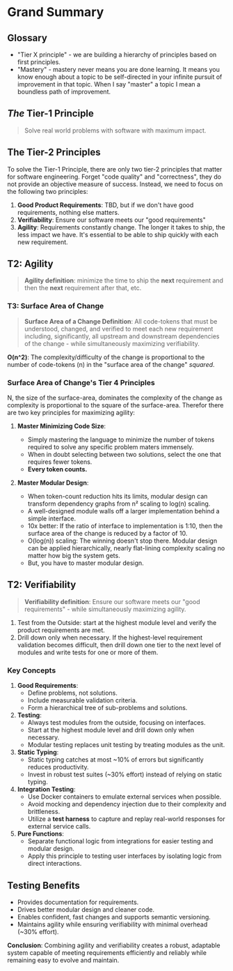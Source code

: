 # Grand Summary

## Glossary

- "Tier X principle" - we are building a hierarchy of principles based on first principles.
- "Mastery" - mastery never means you are done learning. It means you know enough about a topic to be self-directed in your infinite pursuit of improvement in that topic. When I say "master" a topic I mean a boundless path of improvement.

## _The_ Tier-1 Principle

> Solve real world problems with software with maximum impact.

## The Tier-2 Principles

To solve the Tier-1 Principle, there are only two tier-2 principles that matter for software engineering.
Forget "code quality" and "correctness", they do not provide an objective measure of success. Instead, we need to focus on the following two principles:

1. **Good Product Requirements**: TBD, but if we don't have good requirements, nothing else matters.
2. **Verifiability**: Ensure our software meets our "good requirements"
3. **Agility**: Requirements constantly change. The longer it takes to ship, the less impact we have. It's essential to be able to ship quickly with each new requirement.

## T2: Agility

> **Agility definition**: minimize the time to ship the **next** requirement and then the **next** requirement after that, etc.

### T3: Surface Area of Change

> **Surface Area of a Change Definition**: All code-tokens that must be understood, changed, and verified to meet each new requirement including, significantly, all upstream and downstream dependencies of the change - while simultaneously maximizing verifiability.

**O(n^2)**: The complexity/difficulty of the change is proportional to the number of code-tokens (n) in the "surface area of the change" _squared_.

### Surface Area of Change's Tier 4 Principles

N, the size of the surface-area, dominates the complexity of the change as complexity is proportional to the square of the surface-area. Therefor there are two key principles for maximizing agility:

1. **Master Minimizing Code Size**:
   - Simply mastering the language to minimize the number of tokens required to solve any specific problem maters immensely.
   - When in doubt selecting between two solutions, select the one that requires fewer tokens.
   - **Every token counts.**
1. **Master Modular Design**:

   - When token-count reduction hits its limits, modular design can transform dependency graphs from n² scaling to log(n) scaling.
   - A well-designed module walls off a larger implementation behind a simple interface.
   - 10x better: If the ratio of interface to implementation is 1:10, then the surface area of the change is reduced by a factor of 10.
   - O(log(n)) scaling: The winning doesn't stop there. Modular design can be applied hierarchically, nearly flat-lining complexity scaling no matter how big the system gets.
   - But, you have to master modular design.

## T2: Verifiability

> **Verifiability definition**: Ensure our software meets our "good requirements" - while simultaneously maximizing agility.

1. Test from the Outside: start at the highest module level and verify the product requirements are met.
2. Drill down only when necessary. If the highest-level requirement validation becomes difficult, then drill down one tier to the next level of modules and write tests for one or more of them.

### Key Concepts

1. **Good Requirements**:
   - Define problems, not solutions.
   - Include measurable validation criteria.
   - Form a hierarchical tree of sub-problems and solutions.
2. **Testing**:
   - Always test modules from the outside, focusing on interfaces.
   - Start at the highest module level and drill down only when necessary.
   - Modular testing replaces unit testing by treating modules as the unit.
3. **Static Typing**:
   - Static typing catches at most ~10% of errors but significantly reduces productivity.
   - Invest in robust test suites (~30% effort) instead of relying on static typing.
4. **Integration Testing**:
   - Use Docker containers to emulate external services when possible.
   - Avoid mocking and dependency injection due to their complexity and brittleness.
   - Utilize a **test harness** to capture and replay real-world responses for external service calls.
5. **Pure Functions**:
   - Separate functional logic from integrations for easier testing and modular design.
   - Apply this principle to testing user interfaces by isolating logic from direct interactions.

## Testing Benefits

- Provides documentation for requirements.
- Drives better modular design and cleaner code.
- Enables confident, fast changes and supports semantic versioning.
- Maintains agility while ensuring verifiability with minimal overhead (~30% effort).

**Conclusion**: Combining agility and verifiability creates a robust, adaptable system capable of meeting requirements efficiently and reliably while remaining easy to evolve and maintain.
